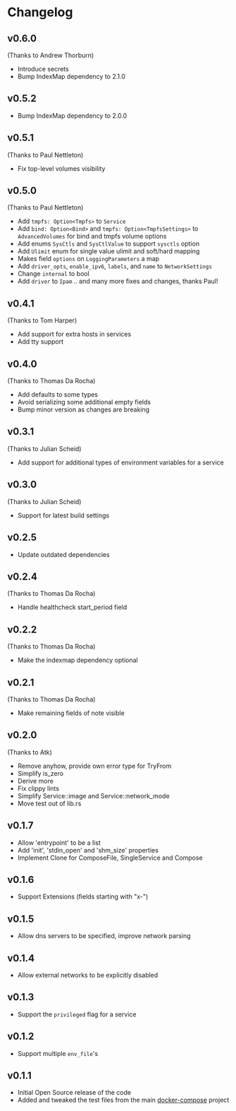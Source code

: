 Changelog
=========

## v0.6.0
(Thanks to Andrew Thorburn)
- Introduce secrets
- Bump IndexMap dependency to 2.1.0

## v0.5.2
- Bump IndexMap dependency to 2.0.0

## v0.5.1
(Thanks to Paul Nettleton)
- Fix  top-level volumes visibility

## v0.5.0
(Thanks to Paul Nettleton)
- Add `tmpfs: Option<Tmpfs>` to `Service`
- Add `bind: Option<Bind>` and `tmpfs: Option<TmpfsSettings>` to `AdvancedVolumes` for bind and tmpfs volume options
- Add enums `SysCtls` and `SysCtlValue` to support `sysctls` option
- Add `Ulimit` enum for single value ulimit and soft/hard mapping
- Makes field `options` on `LoggingParameters` a map
- Add `driver_opts`, `enable_ipv6`, `labels`, and `name` to `NetworkSettings`
- Change `internal` to bool
- Add `driver` to `Ipam`
.. 
and many more fixes and changes, thanks Paul!

## v0.4.1
(Thanks to Tom Harper)
- Add support for extra hosts in services
- Add tty support

## v0.4.0
(Thanks to Thomas Da Rocha)
- Add defaults to some types
- Avoid serializing some additional empty fields
- Bump minor version as changes are breaking

## v0.3.1
(Thanks to Julian Scheid)
- Add support for additional types of environment variables for a service

## v0.3.0
(Thanks to Julian Scheid)
- Support for latest build settings

## v0.2.5
- Update outdated dependencies

## v0.2.4
(Thanks to Thomas Da Rocha)
- Handle healthcheck start_period field

## v0.2.2
(Thanks to Thomas Da Rocha)
- Make the indexmap dependency optional

## v0.2.1
(Thanks to Thomas Da Rocha)
- Make remaining fields of note visible

## v0.2.0
(Thanks to Atk)
- Remove anyhow, provide own error type for TryFrom
- Simplify is_zero
- Derive more
- Fix clippy lints
- Simplify Service::image and Service::network_mode
- Move test out of lib.rs

## v0.1.7
- Allow 'entrypoint' to be a list
- Add 'init', 'stdin_open' and 'shm_size' properties
- Implement Clone for ComposeFile, SingleService and Compose

## v0.1.6
- Support Extensions (fields starting with "x-")

## v0.1.5
- Allow dns servers to be specified, improve network parsing

## v0.1.4
- Allow external networks to be explicitly disabled

## v0.1.3
- Support the `privileged` flag for a service

## v0.1.2
- Support multiple `env_file`'s

## v0.1.1
- Initial Open Source release of the code
- Added and tweaked the test files from the main [docker-compose](https://github.com/docker/compose/tests/fixtures) project